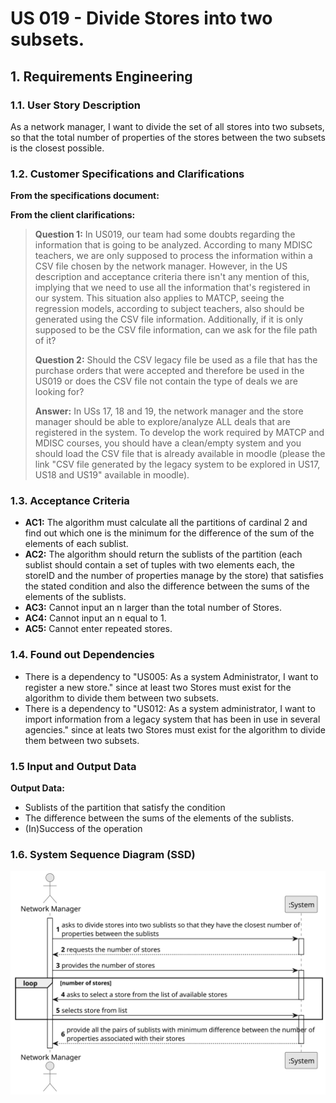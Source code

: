 # US 019 - Divide Stores into two subsets.

## 1. Requirements Engineering


### 1.1. User Story Description


As a network manager, I want to divide the set of all stores into two subsets, so that the total number of properties of the stores between the two subsets is the closest possible.



### 1.2. Customer Specifications and Clarifications 


**From the specifications document:**





**From the client clarifications:**

> **Question 1:**  In US019, our team had some doubts regarding the information that is going to be analyzed. According to many MDISC teachers, we are only supposed to process the information within a CSV file chosen by the network manager. However, in the US description and acceptance criteria there isn't any mention of this, implying that we need to use all the information that's registered in our system. This situation also applies to MATCP, seeing the regression models, according to subject teachers, also should be generated using the CSV file information. Additionally, if it is only supposed to be the CSV file information, can we ask for the file path of it?
>
> **Question 2:** Should the CSV legacy file be used as a file that has the purchase orders that were accepted and therefore be used in the US019 or does the CSV file not contain the type of deals we are looking for?
>  
> **Answer:** In USs 17, 18 and 19, the network manager and the store manager should be able to explore/analyze ALL deals that are registered in the system. To develop the work required by MATCP and MDISC courses, you should have a clean/empty system and you should load the CSV file that is already available in moodle (please the link "CSV file generated by the legacy system to be explored in US17, US18 and US19" available in moodle).

### 1.3. Acceptance Criteria


* **AC1:** The algorithm must calculate all the partitions of cardinal 2 and find out which one is the minimum for the difference of the sum of the elements of each sublist.
* **AC2:** The algorithm should return the sublists of the partition (each sublist should contain a set of tuples with two elements each, the storeID and the number of properties manage by the store) that satisfies the stated condition and also the difference between the sums of the elements of the sublists.
* **AC3:** Cannot input an n larger than the total number of Stores.
* **AC4:** Cannot input an n equal to 1.
* **AC5:** Cannot enter repeated stores.

### 1.4. Found out Dependencies


* There is a dependency to "US005: As a system Administrator, I want to register a new store." since at least two Stores must exist for the algorithm to divide them between two subsets.
* There is a dependency to "US012: As a system administrator, I want to import information from a legacy
  system that has been in use in several agencies." since at leats two Stores must exist for the algorithm to divide them between two subsets.


### 1.5 Input and Output Data


[//]: # (**Input Data:**)

[//]: # (* Typed data:)
[//]: # (	* a number of stores &#40;n&#41;)
	
[//]: # (* Selected data:)
[//]: # (	* n number of Stores.)


**Output Data:**

* Sublists of the partition that satisfy the condition
* The difference between the sums of the elements of the sublists.
* (In)Success of the operation

### 1.6. System Sequence Diagram (SSD)

[//]: # (**Other alternatives might exist.**)

[//]: # (#### Alternative One)

![System Sequence Diagram ](svg/us019-system-sequence-diagram.svg)

[//]: # (#### Alternative Two)

[//]: # (![System Sequence Diagram - Alternative Two]&#40;svg/us006-system-sequence-diagram-alternative-two.svg&#41;)

